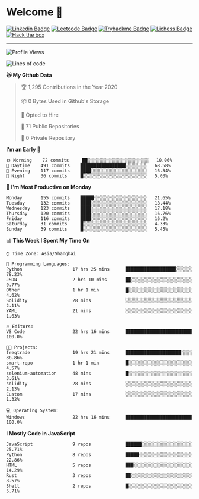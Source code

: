 # Welcome 👋

[![Linkedin Badge](https://img.shields.io/badge/-PedroTorres-blue?style=flat-square&logo=Linkedin&logoColor=white&link=https://www.linkedin.com/in/PedroTorres/)](https://www.linkedin.com/in/pedro-torres-cruz/)
[![Leetcode Badge](https://img.shields.io/badge/profile-leetcode-green)](https://leetcode.com/corfucinas/)
[![Tryhackme Badge](https://img.shields.io/badge/profile-tryhackme-blue)](https://tryhackme.com/p/Corfucinas/)
[![Lichess Badge](https://img.shields.io/badge/challenge_me-lichess-yellow)](https://lichess.org/@/Corfucinas)
[![Hack the box](https://img.shields.io/badge/hack_the_box-profile-red)](https://www.hackthebox.eu/profile/375826)

---

<!--START_SECTION:waka-->
![Profile Views](http://img.shields.io/badge/Profile%20Views-7-blue)

![Lines of code](https://img.shields.io/badge/From%20Hello%20World%20I%27ve%20Written-12.7%20million%20lines%20of%20code-blue)

**🐱 My Github Data** 

> 🏆 1,295 Contributions in the Year 2020
 > 
> 📦 0 Bytes Used in Github's Storage 
 > 
> 💼 Opted to Hire
 > 
> 📜 71 Public Repositories
 > 
> 🔑 0 Private Repository 
 > 
**I'm an Early 🐤** 

```text
🌞 Morning    72 commits     ██░░░░░░░░░░░░░░░░░░░░░░░   10.06% 
🌆 Daytime    491 commits    █████████████████░░░░░░░░   68.58% 
🌃 Evening    117 commits    ████░░░░░░░░░░░░░░░░░░░░░   16.34% 
🌙 Night      36 commits     █░░░░░░░░░░░░░░░░░░░░░░░░   5.03%

```
📅 **I'm Most Productive on Monday** 

```text
Monday       155 commits    █████░░░░░░░░░░░░░░░░░░░░   21.65% 
Tuesday      132 commits    ████░░░░░░░░░░░░░░░░░░░░░   18.44% 
Wednesday    123 commits    ████░░░░░░░░░░░░░░░░░░░░░   17.18% 
Thursday     120 commits    ████░░░░░░░░░░░░░░░░░░░░░   16.76% 
Friday       116 commits    ████░░░░░░░░░░░░░░░░░░░░░   16.2% 
Saturday     31 commits     █░░░░░░░░░░░░░░░░░░░░░░░░   4.33% 
Sunday       39 commits     █░░░░░░░░░░░░░░░░░░░░░░░░   5.45%

```


📊 **This Week I Spent My Time On** 

```text
⌚︎ Time Zone: Asia/Shanghai

💬 Programming Languages: 
Python                   17 hrs 25 mins      ███████████████████░░░░░░   78.23% 
JSON                     2 hrs 10 mins       ██░░░░░░░░░░░░░░░░░░░░░░░   9.77% 
Other                    1 hr 1 min          █░░░░░░░░░░░░░░░░░░░░░░░░   4.62% 
Solidity                 28 mins             ░░░░░░░░░░░░░░░░░░░░░░░░░   2.11% 
YAML                     21 mins             ░░░░░░░░░░░░░░░░░░░░░░░░░   1.63%

🔥 Editors: 
VS Code                  22 hrs 16 mins      █████████████████████████   100.0%

🐱‍💻 Projects: 
freqtrade                19 hrs 21 mins      █████████████████████░░░░   86.86% 
smart-repo               1 hr 1 min          █░░░░░░░░░░░░░░░░░░░░░░░░   4.57% 
selenium-automation      48 mins             █░░░░░░░░░░░░░░░░░░░░░░░░   3.61% 
solidity                 28 mins             ░░░░░░░░░░░░░░░░░░░░░░░░░   2.13% 
Custom                   17 mins             ░░░░░░░░░░░░░░░░░░░░░░░░░   1.32%

💻 Operating System: 
Windows                  22 hrs 16 mins      █████████████████████████   100.0%

```

**I Mostly Code in JavaScript** 

```text
JavaScript               9 repos             ██████░░░░░░░░░░░░░░░░░░░   25.71% 
Python                   8 repos             █████░░░░░░░░░░░░░░░░░░░░   22.86% 
HTML                     5 repos             ███░░░░░░░░░░░░░░░░░░░░░░   14.29% 
Rust                     3 repos             ██░░░░░░░░░░░░░░░░░░░░░░░   8.57% 
Shell                    2 repos             █░░░░░░░░░░░░░░░░░░░░░░░░   5.71%

```



<!--END_SECTION:waka-->
